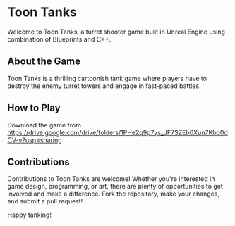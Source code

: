 # Toon Tanks

Welcome to Toon Tanks, a turret shooter game built in Unreal Engine using combination of Blueprints and C++.

## About the Game
Toon Tanks is a thrilling cartoonish tank game where players have to destroy the enemy turret towers and engage in fast-paced battles.

## How to Play
Download the game from    https://drive.google.com/drive/folders/1PHe2q9p7ys_JF7SZEb6Xun7Kbo0dCV-v?usp=sharing   
   
## Contributions
Contributions to Toon Tanks are welcome! Whether you're interested in game design, programming, or art, there are plenty of opportunities to get involved and make a difference. Fork the repository, make your changes, and submit a pull request!

Happy tanking!

